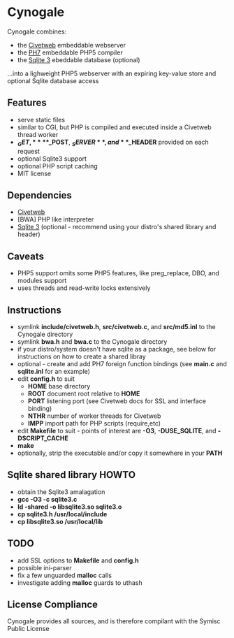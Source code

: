 # **Cynogale**

Cynogale combines:
* the [Civetweb](https://github.com/bel2125/civetweb) embeddable webserver
* the [PH7](https://github.com/symisc/PH7) embeddable PHP5 compiler 
* the [Sqlite 3](http://www.sqlite.org) ebeddable database (optional)

...into a lighweight PHP5 webserver with an expiring key-value store and optional Sqlite database access

## Features
* serve static files
* similar to CGI, but PHP is compiled and executed inside a Civetweb thread worker
* **$_GET,** **$_POST**, **$_SERVER**, and **$_HEADER** provided on each request
* optional Sqlite3 support
* optional PHP script caching
* MIT license

## Dependencies
* [Civetweb](https://github.com/bel2125/civetweb)
* [BWA] PHP like interpreter
* [Sqlite 3](http://www.sqlite.org) (optional - recommend using your distro's shared library and header)

## Caveats
* PHP5 support omits some PHP5 features, like preg_replace, DBO, and modules support
* uses threads and read-write locks extensively


## Instructions
* symlink **include/civetweb.h**, **src/civetweb.c**, and **src/md5.inl** to the Cynogale directory
* symlink **bwa.h** and **bwa.c** to the Cynogale directory
* if your distro/system doesn't have sqlite as a package, see below for instructions on how to create a shared libray
* optional - create and add PH7 foreign function bindings (see **main.c** and **sqlite.inl** for an example)
* edit **config.h** to suit
  * **HOME** base directory
  * **ROOT** document root relative to **HOME**
  * **PORT** listening port (see Civetweb docs for SSL and interface binding)
  * **NTHR** number of worker threads for Civetweb
  * **IMPP** import path for PHP scripts (require,etc)
* edit **Makefile** to suit - points of interest are **-O3**, **-DUSE_SQLITE**, and **-DSCRIPT_CACHE**
* **make**
* optionally, strip the executable and/or copy it somewhere in your **PATH**


## Sqlite shared library HOWTO
* obtain the Sqlite3 amalagation
* **gcc -O3 -c sqlite3.c**
* **ld -shared -o libsqlite3.so sqlite3.o**
* **cp sqlite3.h /usr/local/include** 
* **cp libsqlite3.so /usr/local/lib** 


## TODO
* add SSL options to **Makefile** and **config.h**
* possible ini-parser
* fix a few unguarded **malloc** calls
* investigate adding **malloc** guards to uthash

## License Compliance
Cynogale provides all sources, and is therefore compilant with the Symisc Public License


